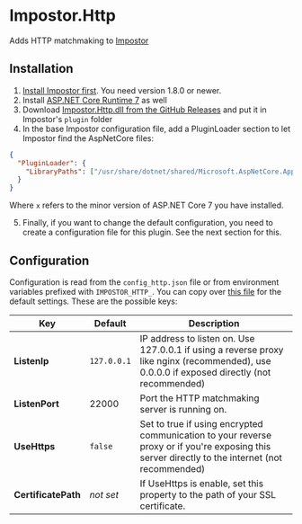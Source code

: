 # Impostor.Http

Adds HTTP matchmaking to [Impostor](https://github.com/Impostor/Impostor)

## Installation

1. [Install Impostor first](https://github.com/Impostor/Impostor/blob/master/docs/Running-the-server.md). You need version 1.8.0 or newer.
2. Install [ASP.NET Core Runtime 7](https://dotnet.microsoft.com/en-us/download/dotnet/7.0) as well
3. Download [Impostor.Http.dll from the GitHub Releases](https://github.com/Impostor/Impostor.Http/releases) and put it in Impostor's `plugin` folder
4. In the base Impostor configuration file, add a PluginLoader section to let Impostor find the AspNetCore files:

```json
{
  "PluginLoader": {
    "LibraryPaths": ["/usr/share/dotnet/shared/Microsoft.AspNetCore.App/7.0.x"]
  }
}
```

Where `x` refers to the minor version of ASP.NET Core 7 you have installed.

5. Finally, if you want to change the default configuration, you need to create a configuration file for this plugin. See the next section for this.

## Configuration

Configuration is read from the `config_http.json` file or from environment variables prefixed with `IMPOSTOR_HTTP_`. You can copy over [this file](https://github.com/Impostor/Impostor.Http/blob/main/config_http.json) for the default settings. These are the possible keys:

| Key                 | Default     | Description                                                                                                                                     |
| ------------------- | ----------- | ----------------------------------------------------------------------------------------------------------------------------------------------- |
| **ListenIp**        | `127.0.0.1` | IP address to listen on. Use 127.0.0.1 if using a reverse proxy like nginx (recommended), use 0.0.0.0 if exposed directly (not recommended)     |
| **ListenPort**      | 22000       | Port the HTTP matchmaking server is running on.                                                                                                 |
| **UseHttps**        | `false`     | Set to true if using encrypted communication to your reverse proxy or if you're exposing this server directly to the internet (not recommended) |
| **CertificatePath** | _not set_   | If UseHttps is enable, set this property to the path of your SSL certificate.                                                                   |
